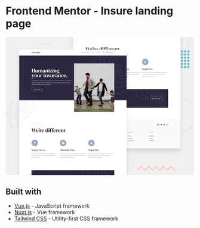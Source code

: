 # Frontend Mentor - Insure landing page

![Design preview for the Insure landing page coding challenge](preview.jpg)

## Built with

- [Vue.js](https://vuejs.org/) - JavaScript framework
- [Nuxt.js](https://nuxt.com/) - Vue framework
- [Tailwind CSS](https://tailwindcss.com/) - Utility-first CSS framework
